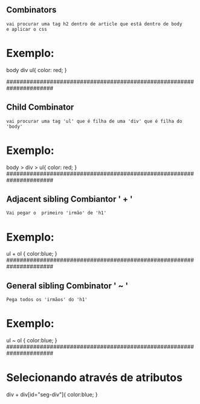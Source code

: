## Combinators

    vai procurar uma tag h2 dentro de article que está dentro de body 
    e aplicar o css

# Exemplo: 
body div ul{
    color: red;
}

######################################################################
## Child Combinator

    vai procurar uma tag 'ul' que é filha de uma 'div' que é filha do 'body'
 
# Exemplo: 

body > div > ul{
    color: red;
}
######################################################################
## Adjacent sibling Combiantor  ' + '

    Vai pegar o  primeiro 'irmão' de 'h1' 

# Exemplo: 

ul + ol {
    color:blue;
}
######################################################################

## General sibling Combinator ' ~ ' 

    Pega todos os 'irmãos' do 'h1' 
 
# Exemplo: 

ul ~ ol {
    color:blue;
}
######################################################################

# Selecionando através de atributos

div + div[id="seg-div"]{
    color:blue;
}